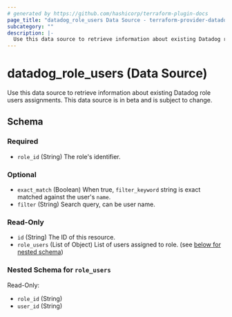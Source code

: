 ```yaml
---
# generated by https://github.com/hashicorp/terraform-plugin-docs
page_title: "datadog_role_users Data Source - terraform-provider-datadog"
subcategory: ""
description: |-
  Use this data source to retrieve information about existing Datadog role users assignments. This data source is in beta and is subject to change.
---
```


# datadog_role_users (Data Source)

Use this data source to retrieve information about existing Datadog role users assignments. This data source is in beta and is subject to change.



<!-- schema generated by tfplugindocs -->
## Schema

### Required

- `role_id` (String) The role's identifier.

### Optional

- `exact_match` (Boolean) When true, `filter_keyword` string is exact matched against the user's `name`.
- `filter` (String) Search query, can be user name.

### Read-Only

- `id` (String) The ID of this resource.
- `role_users` (List of Object) List of users assigned to role. (see [below for nested schema](#nestedatt--role_users))

<a id="nestedatt--role_users"></a>
### Nested Schema for `role_users`

Read-Only:

- `role_id` (String)
- `user_id` (String)
